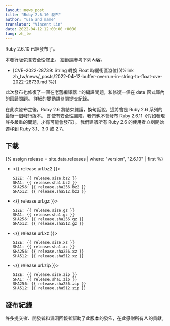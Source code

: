 ```yaml
---
layout: news_post
title: "Ruby 2.6.10 發布"
author: "usa and mame"
translator: "Vincent Lin"
date: 2022-04-12 12:00:00 +0000
lang: zh_tw
---
```


Ruby 2.6.10 已經發布了。

本發行版包含安全性修正。
細節請參考下列內容。

* [CVE-2022-28739: String 轉換 Float 時緩衝區溢位]({%link zh_tw/news/_posts/2022-04-12-buffer-overrun-in-string-to-float-cve-2022-28739.md %})

此次發布也修復了一個在老舊編譯器上的編譯問題，和修復一個在 date 函式庫內的回歸問題。
詳細的變動請參閱[提交紀錄](https://github.com/ruby/ruby/compare/v2_6_9...v2_6_10)。

在此次發布之後，Ruby 2.6 將結束維護，換句話說，這將會是 Ruby 2.6 系列的最後一個發行版本。
即使有安全性風險，我們也不會發布 Ruby 2.6.11（假如發現許多嚴重的問題，才有可能會發布）。
我們建議所有 Ruby 2.6 的使用者立刻開始遷移到 Ruby 3.1、3.0 或 2.7。

## 下載

{% assign release = site.data.releases | where: "version", "2.6.10" | first %}

* <{{ release.url.bz2 }}>

      SIZE: {{ release.size.bz2 }}
      SHA1: {{ release.sha1.bz2 }}
      SHA256: {{ release.sha256.bz2 }}
      SHA512: {{ release.sha512.bz2 }}

* <{{ release.url.gz }}>

      SIZE: {{ release.size.gz }}
      SHA1: {{ release.sha1.gz }}
      SHA256: {{ release.sha256.gz }}
      SHA512: {{ release.sha512.gz }}

* <{{ release.url.xz }}>

      SIZE: {{ release.size.xz }}
      SHA1: {{ release.sha1.xz }}
      SHA256: {{ release.sha256.xz }}
      SHA512: {{ release.sha512.xz }}

* <{{ release.url.zip }}>

      SIZE: {{ release.size.zip }}
      SHA1: {{ release.sha1.zip }}
      SHA256: {{ release.sha256.zip }}
      SHA512: {{ release.sha512.zip }}

## 發布紀錄

許多提交者、開發者和漏洞回報者幫助了此版本的發佈，在此感謝所有人的貢獻。
